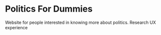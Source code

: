 # Politics For Dummies
 Website for people interested in knowing more about politics.
Research UX experience
